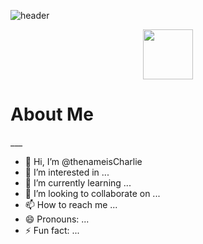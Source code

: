 ![header](https://capsule-render.vercel.app/api?type=venom&color=timeGradient&theme=shadow_green&text=Hello%20Everyone!👋&height=180&animation=twinkling&fontColor=ffffff)

<p align="center"
<a href="https://www.linkedin.com/in/carlosvillatoro1995/">
  <img height="80" src="https://cdn4.iconfinder.com/data/icons/colorful-guache-social-media-logos-1/159/social-media_linkedin-512.png"/>
</a>
</p>

<h1>About Me</h1>
___

- 👋 Hi, I’m @thenameisCharlie
- 👀 I’m interested in ...
- 🌱 I’m currently learning ...
- 💞️ I’m looking to collaborate on ...
- 📫 How to reach me ...
- 😄 Pronouns: ...
- ⚡ Fun fact: ...

<!---
thenameisCharlie/thenameisCharlie is a ✨ special ✨ repository because its `README.md` (this file) appears on your GitHub profile.
You can click the Preview link to take a look at your changes.
--->
